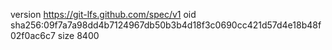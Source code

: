 version https://git-lfs.github.com/spec/v1
oid sha256:09f7a7a98dd4b7124967db50b3b4d18f3c0690cc421d57d4e18b48f02f0ac6c7
size 8400
